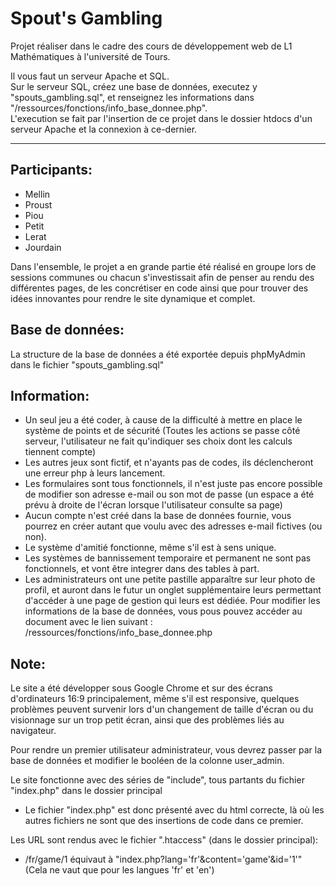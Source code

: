 # Spout's Gambling

Projet réaliser dans le cadre des cours de développement web de L1 Mathématiques à l'université de Tours.

Il vous faut un serveur Apache et SQL.\
Sur le serveur SQL, créez une base de données, executez y "spouts_gambling.sql", et renseignez les informations dans "/ressources/fonctions/info_base_donnee.php".\
L'execution se fait par l'insertion de ce projet dans le dossier htdocs d'un serveur Apache et la connexion à ce-dernier.

---
Participants:
---
- Mellin
- Proust
- Piou
- Petit
- Lerat
- Jourdain

Dans l'ensemble, le projet a en grande partie été réalisé en groupe lors de sessions communes ou chacun s'investissait afin de penser au rendu des différentes pages, de les concrétiser en code ainsi que pour trouver des idées innovantes pour rendre le site dynamique et complet.

Base de données:
---
La structure de la base de données a été exportée depuis phpMyAdmin dans le fichier "spouts_gambling.sql"

Information:
---
- Un seul jeu a été coder, à cause de la difficulté à mettre en place le système de points et de sécurité (Toutes les actions se passe côté serveur, l'utilisateur ne fait qu'indiquer ses choix dont les calculs tiennent compte)
- Les autres jeux sont fictif, et n'ayants pas de codes, ils déclencheront une erreur php à leurs lancement.
- Les formulaires sont tous fonctionnels, il n'est juste pas encore possible de modifier son adresse e-mail ou son mot de passe (un espace a été prévu à droite de l'écran lorsque l'utilisateur consulte sa page)
- Aucun compte n'est créé dans la base de données fournie, vous pourrez en créer autant que voulu avec des adresses e-mail fictives (ou non).
- Le système d'amitié fonctionne, même s'il est à sens unique.
- Les systèmes de bannissement temporaire et permanent ne sont pas fonctionnels, et vont être integrer dans des tables à part.
- Les administrateurs ont une petite pastille apparaître sur leur photo de profil, et auront dans le futur un onglet supplémentaire leurs permettant d'accéder à une page de gestion qui leurs est dédiée.
Pour modifier les informations de la base de données, vous pous pouvez accéder au document avec le lien suivant : /ressources/fonctions/info_base_donnee.php

Note:
---
Le site a été développer sous Google Chrome et sur des écrans d'ordinateurs 16:9 principalement, même s'il est responsive, quelques problèmes peuvent survenir lors d'un changement de taille d'écran ou du visionnage sur un trop petit écran, ainsi que des problèmes liés au navigateur.

Pour rendre un premier utilisateur administrateur, vous devrez passer par la base de données et modifier le booléen de la colonne user_admin.

Le site fonctionne avec des séries de "include", tous partants du fichier "index.php" dans le dossier principal
- Le fichier "index.php" est donc présenté avec du html correcte, là où les autres fichiers ne sont que des insertions de code dans ce premier.

Les URL sont rendus avec le fichier ".htaccess" (dans le dossier principal):
- /fr/game/1
	équivaut à "index.php?lang='fr'&content='game'&id='1'"
	(Cela ne vaut que pour les langues 'fr' et 'en')
